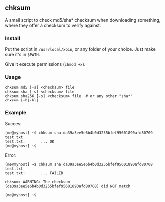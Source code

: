 chksum
------

A small script to check md5/sha* checksum when downloading something, where they offer a checksum to verify against.



### Install

Put the script in `/usr/local/xbin`, or any folder of your choice. Just make sure it's in `$PATH`.

Give it execute permissions (`chmod +x`).



### Usage

	chksum md5 [-s] <checksum> file
	chksum sha [-s] <checksum> file
	chksum sha256 [-s] <checksum> file	# or any other "sha*"
	chksum [-h|-hl]



### Example

Succes:

	[me@myhost] ~$ chksum sha da39a3ee5e6b4b0d3255bfef95601890afd80709 test.txt
	test.txt:		... OK
	[me@myhost] ~$

Error:

	[me@myhost] ~$ chksum sha da39a3ee5e6b4b0d3255bfef95601890afd80708 test.txt
	test.txt:		... FAILED

	chksum: WARNING: The checksum (da39a3ee5e6b4b0d3255bfef95601890afd80708) did NOT match

	[me@myhost] ~$